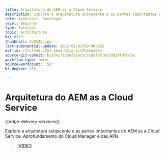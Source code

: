 ```yaml
---
title: Arquitetura do AEM as a Cloud Service
description: Explore a arquitetura subjacente e as partes importantes do AEM as a Cloud Service. Aprofundamento do Cloud Manager e das APIs.
role: Architect, Developer
level: Beginner
type: Tutorial
topic: Architecture
kt: 6919
thumbnail: 330542.jpg
last-substantial-update: 2022-01-01T00:00:00Z
exl-id: c7ccfee6-c252-4ba4-831a-1c37b36ac964
source-git-commit: bca54171856f32ec5c5165f8f1663d027f9fcd5e
workflow-type: tm+mt
source-wordcount: '56'
ht-degree: 25%

---
```


# Arquitetura do AEM as a Cloud Service

{{edge-delivery-services}}

Explore a arquitetura subjacente e as partes importantes do AEM as a Cloud Service. Aprofundamento do Cloud Manager e das APIs.

>[!VIDEO](https://video.tv.adobe.com/v/330542?quality=12&learn=on)
